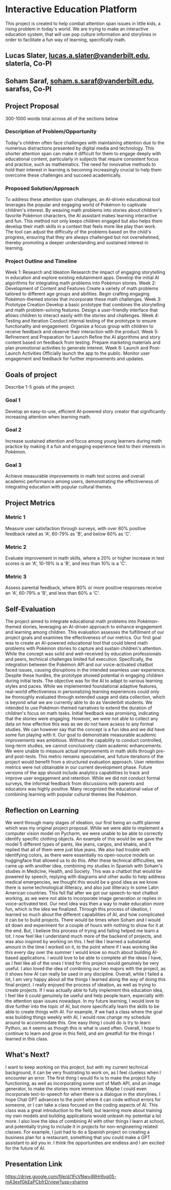 # Interactive Education Platform
This project is created to help combat attention span issues in little kids, a rising problem in today's world. We are trying to make an interactive education system, that will use pop culture information and storylines in order to facilitate a fun way of learning, specifically math. 

## Lucas Slater, lucas.a.slater@vanderbilt.edu, slaterla, Co-PI
## Soham Saraf, soham.s.saraf@vanderbilt.edu, sarafss, Co-PI

## Project Proposal 

300-1000 words total across all of the sections below

### Description of Problem/Opportunity

Today's children often face challenges with maintaining attention due to the numerous distractions presented by digital media and technology. This shorter attention span can make it difficult for them to engage deeply with educational content, particularly in subjects that require consistent focus and practice, such as mathematics. The need for innovative methods to hold their interest in learning is becoming increasingly crucial to help them overcome these challenges and succeed academically.

### Proposed Solution/Approach

To address these attention span challenges, an AI-driven educational tool leverages the popular and engaging world of Pokémon to captivate children's interest. By weaving math problems into stories about children's favorite Pokémon characters, the AI assistant makes learning interactive and fun. This method not only keeps children engaged but also helps them develop their math skills in a context that feels more like play than work. The tool can adjust the difficulty of the problems based on the child's progress, ensuring that they are always challenged but not overwhelmed, thereby promoting a deeper understanding and sustained interest in learning.

### Project Outline and Timeline

Week 1: Research and Ideation
Research the impact of engaging storytelling in education and explore existing edutainment apps.
Develop the initial AI algorithms for integrating math problems into Pokémon stories.
Week 2: Development of Content and Features
Create a variety of math problems tailored to different age groups and abilities.
Begin crafting engaging Pokémon-themed stories that incorporate these math challenges.
Week 3: Prototype Creation
Develop a basic prototype that combines the storytelling and math problem-solving features.
Design a user-friendly interface that allows children to interact easily with the stories and challenges.
Week 4: Testing and Iteration
Conduct internal testing of the prototype to ensure functionality and engagement.
Organize a focus group with children to receive feedback and observe their interaction with the product.
Week 5: Refinement and Preparation for Launch
Refine the AI algorithms and story content based on feedback from testing.
Prepare marketing materials and plan promotional activities to generate interest.
Week 6: Launch and Post-Launch Activities
Officially launch the app to the public.
Monitor user engagement and feedback for further improvements and updates.

## Goals of project 

Describe 1-5 goals of the project. 
### Goal 1 
Develop an easy-to-use, efficient AI-powered story creator that significantly increasing attention when learning math.
### Goal 2
Increase sustained attention and focus among young learners during math practice by making it a fun and engaging experience tied to their interests in Pokémon.
### Goal 3
Achieve measurable improvements in math test scores and overall academic performance among users, demonstrating the effectiveness of integrating education with popular cultural themes.

## Project Metrics 

### Metric 1 
Measure user satisfaction through surveys, with over 80% positive feedback rated as 'A', 60-79% as 'B', and below 60% as 'C'.
### Metric 2
Evaluate improvement in math skills, where a 20% or higher increase in test scores is an 'A', 10-19% is a 'B', and less than 10% is a 'C'.
### Metric 3
Assess parental feedback, where 80% or more positive responses receive an 'A', 60-79% a 'B', and less than 60% a 'C'.

## Self-Evaluation

The project aimed to integrate educational math problems into Pokémon-themed stories, leveraging an AI-driven approach to enhance engagement and learning among children. This evaluation assesses the fulfillment of our project goals and examines the effectiveness of our metrics. Our first goal was to create an AI-powered educational tool that could blend math problems with Pokémon stories to capture and sustain children's attention. While the concept was solid and well-received by education professionals and peers, technical challenges limited full execution. Specifically, the integration between the Pokémon API and our voice-activated chatbot faced issues, causing disruptions in the intended seamless user experience. Despite these hurdles, the prototype showed potential in engaging children during initial tests. The objective was for the AI to adapt to various learning styles and paces. While we implemented foundational adaptive features, real-world effectiveness in personalizing learning experiences could only be thoroughly evaluated through extended usage and data collection, which is beyond what we are currently able to do as Vanderbilt students. We intended to use Pokémon-themed narratives to extend the duration of children's focus on math tasks. Initial feedback was promising, indicating that the stories were engaging. However, we were not able to collect any data on how effective this was as we do not have acsess to any formal studies. We can however say that the concept is a fun idea and we did have some fun playing with it. Our goal to demonstrate measurable academic improvements was ambitious. Without the capability to conduct controlled, long-term studies, we cannot conclusively claim academic enhancements. We were unable to measure actual improvements in math skills through pre- and post-tests. This metric remains speculative, and future iterations of the project would benefit from a structured evaluation approach. User retention metrics were not obtainable in our current development phase. Future versions of the app should include analytics capabilities to track and improve user engagement and retention. While we did not conduct formal surveys, the informal feedback from discussions with parents and educators was highly positive. Many recognized the educational value of combining learning with popular cultural themes like Pokémon.

## Reflection on Learning

We went through many stages of ideation, our first being an outfit planner which was my original project proposal. While we were able to implement a computer vision model on Pycharm, we were unable to be able to correctly identify specific clothing objects. An example of this would be we gave the model 5 different types of pants, like jeans, cargos, and khakis, and it replied that all of them were just blue jeans. We also had trouble with identifying colors, as there were essentially no open-source models on huggingface that allowed us to do this. After these technical difficulties, we came up with another idea, combining my studies in Spanish with Soham's studies in Medicine, Health, and Society. This was a chatbot that would be powered by speech, replying with diagrams and other audio to help address medical emergencies, we thought this would be a good idea as we know there is some technological illiteracy, and also just illiteracy in some Latin American countries. This fell flat after we got our speech-to-text chatbot working, as we were not able to incorporate image generation or replies in voice-activated text. Our next idea was then a way to make education more fun, which is the idea we finalized. Through this process of ideation, I learned so much about the different capabilities of AI, and how complicated it can be to build projects. There would be times when Soham and I would sit down and experiment for a couple of hours with nothing to show for it at the end. But, I believe this process of trying and failing helped me learn a lot. I now feel like I understand much more of the backend of projects, and was also inspired by working on this. I feel like I learned a substantial amount in the time I worked on it, to the point where if I was working like this every day over the summer I would know so much about building AI-based applications. I would love to be able to complete all the ideas I have, as I feel like all of the ones I tried for this project would genuinely be very useful. I also loved the idea of combining our two majors with the project, as it shows how AI can really be used in any discipline. Overall, while I failed a lot, I am very happy about all the things I learned along the way of doing this final project. I really enjoyed the process of ideation, as well as trying to create projects. If I was actually able to fully implement this education idea, I feel like it could genuinely be useful and help people learn, especially with the attention span issues nowadays. In my future learning, I would love to dive further into the topic of AI, but more specifically learn the skills to be able to create things with AI. For example, if we had a class where the goal was building things weekly with AI, I would now change my schedule around to accommodate this. One easy thing I could do is try to learn Python, as it seems as though this is what is used often. Overall, I hope to continue to learn and grow in this field, and am greatfull for the things I learned in this class. 

## What's Next?

I want to keep working on this project, but with my current technical background, it can be very frustrating to work on, as I feel clueless when I encounter an error. The first thing I would fix is to make the project fully functioning, as well as incorporating some sort of Math API, and an image generator, to make the stories more immersive. Maybe I could even incorporate text-to-speech for when there is a dialogue in the storylines. I hope Chat GPT advances to the point where it can code without errors for someone, or I can take a class focused on the coding aspects of AI. This class was a great introduction to the field, but learning more about training my own models and building applications would unleash my potential a lot more. I also love the idea of combining AI with other things I learn at school, and potentially trying to include it in projects for non-engineering related classes. For example, I just had to do a Spanish project on creating a business plan for a restaurant, something that you could make a GPT assistant to aid you in. I think the opportunities are endless and I am excited for the future of AI.

## Presentation Link

https://drive.google.com/file/d/1FcVNwv4RHr6vq05-mA3exfGkEaPCbfrD/view?usp=sharing

